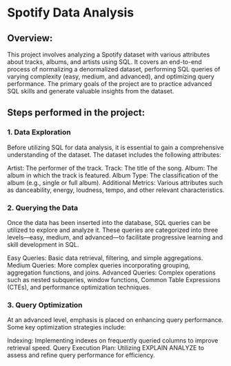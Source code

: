 # Spotify Data Analysis

## Overview:
This project involves analyzing a Spotify dataset with various attributes about tracks, albums, and artists using SQL. It covers an end-to-end process of normalizing a denormalized dataset, performing SQL queries of varying complexity (easy, medium, and advanced), and optimizing query performance. The primary goals of the project are to practice advanced SQL skills and generate valuable insights from the dataset.

## Steps performed in the project:
### 1. Data Exploration
Before utilizing SQL for data analysis, it is essential to gain a comprehensive understanding of the dataset. The dataset includes the following attributes:

Artist: The performer of the track.
Track: The title of the song.
Album: The album in which the track is featured.
Album Type: The classification of the album (e.g., single or full album).
Additional Metrics: Various attributes such as danceability, energy, loudness, tempo, and other relevant characteristics.

### 2. Querying the Data
Once the data has been inserted into the database, SQL queries can be utilized to explore and analyze it. These queries are categorized into three levels—easy, medium, and advanced—to facilitate progressive learning and skill development in SQL.

Easy Queries: Basic data retrieval, filtering, and simple aggregations.
Medium Queries: More complex queries incorporating grouping, aggregation functions, and joins.
Advanced Queries: Complex operations such as nested subqueries, window functions, Common Table Expressions (CTEs), and performance optimization techniques.

### 3. Query Optimization
At an advanced level, emphasis is placed on enhancing query performance. Some key optimization strategies include:

Indexing: Implementing indexes on frequently queried columns to improve retrieval speed.
Query Execution Plan: Utilizing EXPLAIN ANALYZE to assess and refine query performance for efficiency.
